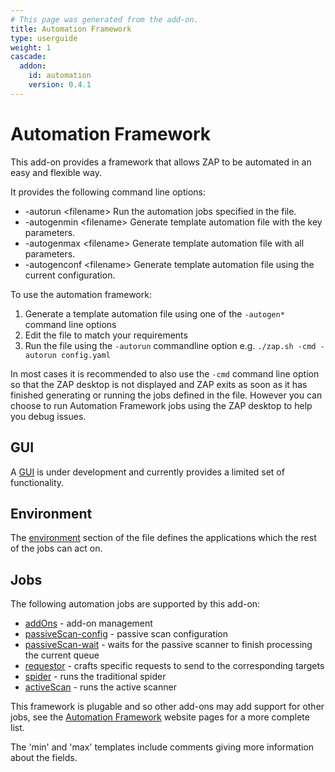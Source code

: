 ```yaml
---
# This page was generated from the add-on.
title: Automation Framework
type: userguide
weight: 1
cascade:
  addon:
    id: automation
    version: 0.4.1
---
```


# Automation Framework

This add-on provides a framework that allows ZAP to be automated in an easy and flexible way.

It provides the following command line options:

* -autorun \<filename\> Run the automation jobs specified in the file.
* -autogenmin \<filename\> Generate template automation file with the key parameters.
* -autogenmax \<filename\> Generate template automation file with all parameters.
* -autogenconf \<filename\> Generate template automation file using the current configuration.

To use the automation framework:

1. Generate a template automation file using one of the `-autogen*` command line options
2. Edit the file to match your requirements
3. Run the file using the `-autorun` commandline option e.g. `./zap.sh -cmd -autorun config.yaml`

In most cases it is recommended to also use the `-cmd` command line option so that the ZAP desktop is not displayed and ZAP exits as soon as it has finished generating or running the jobs defined in the file. However you can choose to run Automation Framework jobs using the ZAP desktop to help you debug issues.

## GUI

A [GUI](/docs/desktop/addons/automation-framework/gui/) is under development and currently provides a limited set of functionality.

## Environment

The [environment](/docs/desktop/addons/automation-framework/environment/) section of the file defines the applications which the rest of the jobs can act on.

## Jobs

The following automation jobs are supported by this add-on:

* [addOns](/docs/desktop/addons/automation-framework/job-addons/) - add-on management
* [passiveScan-config](/docs/desktop/addons/automation-framework/job-pscanconf/) - passive scan configuration
* [passiveScan-wait](/docs/desktop/addons/automation-framework/job-pscanwait/) - waits for the passive scanner to finish processing the current queue
* [requestor](/docs/desktop/addons/automation-framework/job-requestor/) - crafts specific requests to send to the corresponding targets
* [spider](/docs/desktop/addons/automation-framework/job-spider/) - runs the traditional spider
* [activeScan](/docs/desktop/addons/automation-framework/job-ascan/) - runs the active scanner

This framework is plugable and so other add-ons may add support for other jobs, see the [Automation Framework](/docs/automate/automation-framework/) website pages for a more complete list.

The 'min' and 'max' templates include comments giving more information about the fields.
